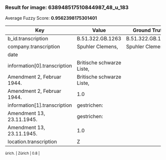 ### Result for image: 638948517510844987_48_u_183
Average Fuzzy Score: **0.9562398175301401**
<small>

| Key | Value | Ground Truth | Score |
| --- | --- | --- | --- |
| b_id.transcription | B.51.322.GB.1263 | B.51.322.GB.1263. | 0.9696969696969697 |
| company.transcription | Spuhler Clemens, | Spuhler Clemens | 0.967741935483871 |
| date |  |  | 1.0 |
| information[0].transcription | Britische schwarze Liste,
Amendment 2, Februar 1944. | Britische schwarze Liste,
Amendment 2, Februar 1944. | 1.0 |
| information[1].transcription | gestrichen:
Amendment 13, 23.11.1945. | gestrichen:
Amendment 13, 23.11.1945. | 1.0 |
| location.transcription | Z

ürich. | Zürich | 0.8 |

</small>
